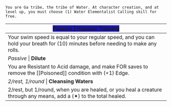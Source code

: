 	You are Ga tribe, the tribe of Water. At character creation, and at level up, you must choose (1) Water Elementalist Calling skill for free.

| <span style="background-color: #1b14ae;"> *Passive* \| **Hypoxic Training** </span>                                                                                              |
| ------------------------------------------------------------------------------------------------------------------------------- |
| Your swim speed is equal to your regular speed, and you can hold your breath for (10) minutes before needing to make any rolls. |
| *Passive* \| **Dilute**                                                                                                         |
| You are Resistant to Acid damage, and make FOR saves to remove the [[Poisoned]] condition with (+1) Edge.                       |
| *2/rest, 1/round* \| **Cleansing Waters**                                                                                       |
| 2/rest, but 1/round, when you are healed, or you heal a creature through any means, add a (✦) to the total healed.              |
